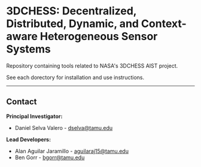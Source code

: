 # 3DCHESS: Decentralized, Distributed, Dynamic, and Context-aware Heterogeneous Sensor Systems

Repository containing tools related to NASA's 3DCHESS AIST project. 

See each dorectory for installation and use instructions.

---
## Contact 
**Principal Investigator:** 
- Daniel Selva Valero - <dselva@tamu.edu>

**Lead Developers:** 
- Alan Aguilar Jaramillo - <aguilaraj15@tamu.edu>
- Ben Gorr - <bgorr@tamu.edu>
